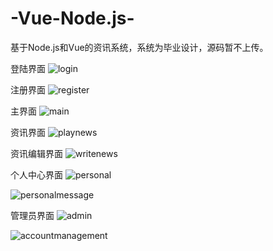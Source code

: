 # -Vue-Node.js-
基于Node.js和Vue的资讯系统，系统为毕业设计，源码暂不上传。

登陆界面
![login](https://user-images.githubusercontent.com/44867694/159665775-adfe00d4-a960-41ba-979b-e64bc1e964f7.png)

注册界面
![register](https://user-images.githubusercontent.com/44867694/159666020-7012ab2a-16a4-41e3-a86c-22fd935bfc83.png)

主界面
![main](https://user-images.githubusercontent.com/44867694/159666086-88c2fdf2-d148-4449-87af-3a8e5f204f08.png)

资讯界面
![playnews](https://user-images.githubusercontent.com/44867694/159666142-5e08bcf9-e1af-49ae-9453-b19209e714f1.png)

资讯编辑界面
![writenews](https://user-images.githubusercontent.com/44867694/159666249-1532e3f1-f263-4fd9-ac89-c00524a647c8.png)

个人中心界面
![personal](https://user-images.githubusercontent.com/44867694/159666346-63355170-4d8a-4cef-9016-02d5afe938af.png)


![personalmessage](https://user-images.githubusercontent.com/44867694/159666448-656d9ee8-5287-4635-8619-dc18f4e953d8.png)

管理员界面
![admin](https://user-images.githubusercontent.com/44867694/159666516-d82a086d-be06-44c6-8135-93c6d1e72e33.png)

![accountmanagement](https://user-images.githubusercontent.com/44867694/159666529-58747f55-f821-4705-9633-490bf918a572.png)
